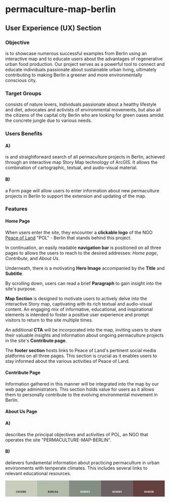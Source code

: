 # permaculture-map-berlin

## User Experience (UX) Section

### Objective

is to showcase numerous successful examples from Berlin using an interactive map and to educate users about the advantages of regenerative urban food production. Our project serves as a powerful tool to connect and educate individuals passionate about sustainable urban living, ultimately contributing to making Berlin a greener and more environmentally conscious city.

### Target Groups

consists of nature lovers, individuals passionate about a healthy lifestyle and diet, advocates and activists of environmental movements, but also all the citizens of the capital city Berlin who are looking for green oases amidst the concrete jungle due to various needs.

### Users Benefits

#### A)

is and straightforward search of all permaculture projects in Berlin, achieved through an interactive map Story Map technology of ArcGIS. It allows the combination of cartographic, textual, and audio-visual material.

#### B)

a Form page will allow users to enter information about new permaculture projects in Berlin to support the extension and updating of the map.

### Features

#### Home Page

When users enter the site, they encounter a **clickable logo** of the NGO [Peace of Land](http://www.peaceof.land "Peace of Land") "POL" - Berlin that stands behind this project.

In continuation, an easily readable **navigation bar** is positioned on all three pages to allows the users to reach to the desired addresses: *Home page*, *Contribute*, and *About Us*.

Underneath, there is a motivating **Hero Image** accompanied by the **Title** and **Subtitle**.

By scrolling down, users can read a brief **Paragraph** to gain insight into the site's purpose.

**Map Section** is designed to motivate users to actively delve into the interactive Story map, captivating with its rich textual and audio-visual content. An engaging mix of informative, educational, and inspirational elements is intended to foster a positive user experience and prompt visitors to return to the site multiple times.

An additional **CTA** will be incorporated into the map, inviting users to share their valuable insights and information about ongoing permaculture projects in the site's **Contribute page**.

The **footer section** hosts links to Peace of Land's pertinent social media platforms on all three pages. This section is crucial as it enables users to stay informed about the various activities of Peace of Land.

#### Contribute Page

Information gathered in this manner will be integrated into the map by our web page administrators. This section holds value for users as it allows them to personally contribute to the evolving environmental movement in Berlin.

#### About Us Page

#### A)

describes the principal objectives and activities of POL, an NGO that operates the site "PERMACULTURE-MAP-BERLIN".

#### B)

delievers fundamental information about practicing permaculture in urban environments with temperate climates. This includes several links to relevant educational resources.

![Pallete used](/assets/images/Coolors_Palette.webp?raw=true "Color pallete used in this project")
